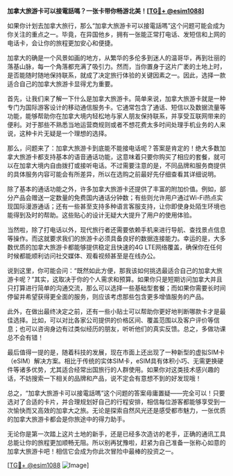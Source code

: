 **加拿大旅游卡可以接電話嗎？一张卡带你畅游北美！[[TG💪+ @esim1088](https://t.me/s/esim1088)]**

如果你计划去加拿大旅行，那么“加拿大旅游卡可以接電話嗎”这个问题可能会成为你关注的重点之一。毕竟，在异国他乡，拥有一张能正常打电话、发短信和上网的电话卡，会让你的旅程更加安心和便捷。

加拿大的确是一个风景如画的地方，从繁华的多伦多到迷人的温哥华，再到壮丽的落基山脉，每一个角落都充满了吸引力。然而，当你置身于这片广袤的土地上时，是否能随时随地保持联系，就成了决定旅行体验的关键因素之一。因此，选择一款适合自己的加拿大旅游卡显得尤为重要。

首先，让我们来了解一下什么是加拿大旅游卡。简单来说，加拿大旅游卡就是一种专门为国际游客设计的移动通信服务卡。它通常包含了通话、短信以及数据流量等功能，能够帮助你在加拿大境内轻松地与家人朋友保持联系，并享受互联网带来的便利。对于那些不熟悉当地运营商规则或者不想花费太多时间处理手机业务的人来说，这种卡片无疑是一个理想的选择。

那么，问题来了：加拿大旅游卡到底能不能接电话呢？答案是肯定的！绝大多数加拿大旅游卡都支持基本的语音通话功能，这意味着只要你购买了相应的套餐，就可以在加拿大境内自由拨打或接听电话。不过需要注意的是，不同品牌和服务商提供的具体服务内容可能会有所差异，所以在选购之前最好先仔细查看其详细说明。

除了基本的通话功能之外，许多加拿大旅游卡还提供了丰富的附加价值。例如，部分产品会赠送一定数量的免费国内通话分钟数；有些则允许用户通过Wi-Fi热点实现国际漫游通话；还有一些甚至支持多种语言客服支持，让你即使身处陌生环境也能得到及时的帮助。这些贴心的设计无疑大大提升了用户的使用体验。

当然啦，除了打电话以外，现代旅行者还需要依赖手机来进行导航、查找景点信息等操作。而这就要求我们的旅游卡必须具备良好的数据连接能力。幸运的是，大多数优质的加拿大旅游卡都能够提供稳定且快速的4G LTE网络覆盖，确保你在任何时候都能顺利访问社交媒体、观看视频甚至是在线办公。

说到这里，你可能会问：“既然如此方便，那我该如何挑选最适合自己的加拿大旅游卡呢？”其实，这取决于你的个人需求和预算。如果你只是短期访问加拿大并且只打算进行简单的沟通交流，那么可以选择一些基础型套餐；而如果你需要长时间停留并希望获得更全面的服务，则应该考虑那些包含更多增值服务的产品。

此外，在做出最终决定之前，还有一些小贴士可以帮助你更好地判断哪款卡才是最佳选择。比如，可以对比各家公司提供的价格区间、覆盖范围以及客户评价等信息；也可以咨询身边有过类似经历的朋友，听听他们的真实反馈。总之，多做功课总不会有错！

最后值得一提的是，随着科技的发展，现在市面上还出现了一种新型的虚拟SIM卡（eSIM）解决方案。相比于传统的实体SIM卡，eSIM具有体积小巧、无需更换硬件等诸多优势，尤其适合经常出国旅行的人群使用。如果你对这类技术感兴趣的话，不妨搜索一下相关的品牌和产品，说不定会有意想不到的好发现哦！

总之，“加拿大旅游卡可以接電話嗎”这个问题的答案毋庸置疑——完全可以！只要选对了合适的卡片，并合理规划好自己的行程安排，相信每位游客都能够享受到一次愉快而又高效的加拿大之旅。无论是探索自然风光还是感受都市魅力，一张优质的加拿大旅游卡都会是你旅途中的得力助手。

无论你是第一次踏上这片土地的新手，还是已经多次造访的老手，正确的通讯工具总能让你的旅程更加顺畅无阻。所以别再犹豫啦，赶紧为自己准备一张称心如意的加拿大旅游卡吧！相信它会成为你此次冒险中最棒的投资之一。

[[TG💪+ @esim1088](https://t.me/s/esim1088) ![Image](https://i.postimg.cc/4NQfJmqS/Snipaste-2025-05-13-00-14-12.png)]